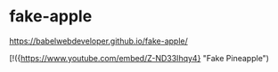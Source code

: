 # fake-apple

https://babelwebdeveloper.github.io/fake-apple/


[!({https://www.youtube.com/embed/Z-ND33Ihqy4} "Fake Pineapple")
